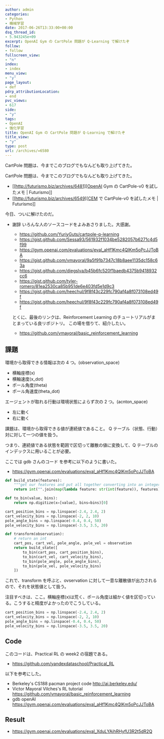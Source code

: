 ```yaml
---
author: admin
categories:
- Python
- 機械学習
date: 2017-06-26T13:33:00+00:00
dsq_thread_id:
- 5.943245e+09
excerpt: OpenAI Gym の CartPole 問題が Q-Learning で解けたぞ
follow:
- follow
fullscreen_view:
- "n"
index:
- index
menu_view:
- "y"
page_layout:
- def
pdrp_attributionLocation:
- end
pvc_views:
- 617
side:
- "y"
tags:
- OpenAI
- 強化学習
title: OpenAI Gym の CartPole 問題が Q-Learning で解けたぞ
title_view:
- "y"
type: post
url: /archives/=6580
---
```


CartPole 問題は、今までこのブログでもなんども取り上げてきた。

CartPole 問題は、今までこのブログでもなんども取り上げてきた。
- [[http://futurismo.biz/archives/6481][OpenAI Gym の CartPole-v0 を試したメモ | Futurismo]]
- [[http://futurismo.biz/archives/6549][CEM で CartPole-v0 を試したメモ | Futurismo]]

今日、ついに解けたのだ。

* 謝辞
  いろんな人のソースコードをよみあさりました。大感謝。
  - https://github.com/YuriyGuts/cartpole-q-learning
  - https://gist.github.com/Sessa93/561932f1034be5282057b6271c4d5f99
  - https://gym.openai.com/evaluations/eval_aHf1Kmc4QIKm5oPcJJToBA
  - https://gist.github.com/vmayoral/9a5f91b7347c18b8aee1135dc158c63a
  - https://gist.github.com/diegslva/b45b6fc520f1baedb4375b9418932cc6
  - https://gist.github.com/tyler-romero/81ea2530ca85b951de6e403fd5e1d9c3
  - https://gist.github.com/heechul/9f8f43c229fc790af4a8f073108ed49f
  - https://gist.github.com/heechul/9f8f43c229fc790af4a8f073108ed49f

  とくに、最後のリンクは、Reinforcement Learning のチュートリアルがまとまっている良リポジトリ。
  この場を借りて、紹介したい。
  
  - https://github.com/vmayoral/basic_reinforcement_learning

## 課題
  環境から取得できる情報は次の 4 つ。(observation_space)
  - 横軸座標(x)
  - 横軸速度(x_dot)
  - ポール角度(theta)
  - ポール角速度(theta_dot)

  エージェントが取れる行動は環境状態によらず次の 2 つ。(acnton_space)
  - 左に動く
  - 右に動く

  課題は、環境から取得できる値が連続値であること。
  Q テーブル（状態、行動）対に対して一つの値を扱う。

  つまり、連続値である状態を範囲で区切って離散の値に変換して、Q テーブルのインデックスに用いることが必要。

  ここでは gdb さんのコード を参考に以下のように書いた。
  
  - https://gym.openai.com/evaluations/eval_aHf1Kmc4QIKm5oPcJJToBA

```python
def build_state(features):
    """get our features and put all together converting into an integer"""
    return int("".join(map(lambda feature: str(int(feature)), features)))

def to_bin(value, bins):
    return np.digitize(x=[value], bins=bins)[0]

cart_position_bins = np.linspace(-2.4, 2.4, 2)
cart_velocity_bins = np.linspace(-2, 2, 10)
pole_angle_bins = np.linspace(-0.4, 0.4, 50)
pole_velocity_bins = np.linspace(-3.5, 3.5, 20)

def transform(observation):
    # return an int
    cart_pos, cart_vel, pole_angle, pole_vel = observation
    return build_state([
        to_bin(cart_pos, cart_position_bins),
        to_bin(cart_vel, cart_velocity_bins),
        to_bin(pole_angle, pole_angle_bins),
        to_bin(pole_vel, pole_velocity_bins)
    ])
```

これで、transform を呼ぶと、ovservation に対して一意な離散値が出力されるので、それを状態値として扱う。

注目すべきは、ここ。横軸座標(x)は荒く、ポール角度は細かく値を区切っている。こうすると精度がよかったのでこうしている。

```python
cart_position_bins = np.linspace(-2.4, 2.4, 2)
cart_velocity_bins = np.linspace(-2, 2, 10)
pole_angle_bins = np.linspace(-0.4, 0.4, 50)
pole_velocity_bins = np.linspace(-3.5, 3.5, 20)
```

## Code
  このコードは、Practical RL の week2 の宿題である。
  
  - https://github.com/yandexdataschool/Practical_RL

  以下を参考にした。
  - Berkeley's CS188 pacman project code
    http://ai.berkeley.edu/
  - Victor Mayoral Vilches's RL tutorial 
    https://github.com/vmayoral/basic_reinforcement_learning
  - gdb openAI
    https://gym.openai.com/evaluations/eval_aHf1Kmc4QIKm5oPcJJToBA

<script src="https://gist.github.com/tsu-nera/bdb9b229b21f00997698378a7b15df08.js"></script>

## Result

  - https://gym.openai.com/evaluations/eval_XduLYAihRHyfU3R2t5dR2Q
